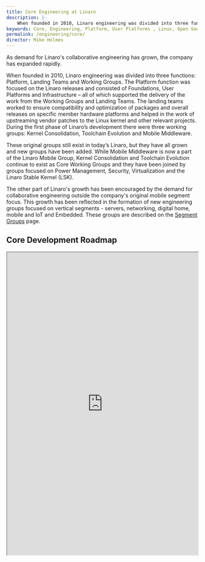 ```yaml
---
title: Core Engineering at Linaro
description: |-
    When founded in 2010, Linaro engineering was divided into three functions - Platform, Landing Teams and Working Groups.
keywords: Core, Engineering, Platform, User Platforms , Linux, Open Source, hardware platforms, upstreaming, Linux kernel, Toolchain, Mobile Middleware
permalink: /engineering/core/
director: Mike Holmes
---
```

As demand for Linaro's collaborative engineering has grown, the company has expanded rapidly.

When founded in 2010, Linaro engineering was divided into three functions: Platform, Landing Teams and Working Groups. The Platform function was focused on the Linaro releases and consisted of Foundations, User Platforms and Infrastructure – all of which supported the delivery of the work from the Working Groups and Landing Teams. The landing teams worked to ensure compatibility and optimization of packages and overall releases on specific member hardware platforms and helped in the work of upstreaming vendor patches to the Linux kernel and other relevant projects. During the first phase of Linaro’s development there were three working groups: Kernel Consolidation, Toolchain Evolution and Mobile Middleware.

These original groups still exist in today’s Linaro, but they have all grown and new groups have been added. While Mobile Middleware is now a part of the Linaro Mobile Group, Kernel Consolidation and Toolchain Evolution continue to exist as Core Working Groups and they have been joined by groups focused on Power Management, Security, Virtualization and the Linaro Stable Kernel (LSK).

The other part of Linaro's growth has been encouraged by the demand for collaborative engineering outside the company's original mobile segment focus. This growth has been reflected in the formation of new engineering groups focused on vertical segments - servers, networking, digital home, mobile and IoT and Embedded. These groups are described on the [Segment Groups](/groups/ "Linaro Segment Groups") page.

## Core Development Roadmap

<iframe src="https://eu.roadmunk.com/publish/aa3dadfda2f77f43c539cc853246a801be9858b1" width="100%" height="800px"></iframe>